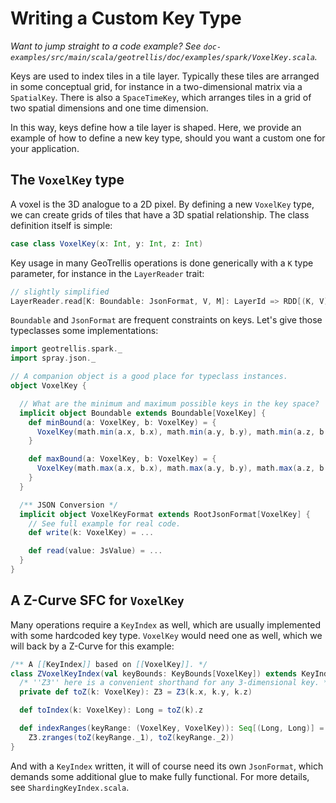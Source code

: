 Writing a Custom Key Type
=========================

*Want to jump straight to a code example? See
`doc-examples/src/main/scala/geotrellis/doc/examples/spark/VoxelKey.scala`.*

Keys are used to index tiles in a tile layer. Typically these tiles are
arranged in some conceptual grid, for instance in a two-dimensional matrix via a
`SpatialKey`. There is also a `SpaceTimeKey`, which arranges tiles in a grid
of two spatial dimensions and one time dimension.

In this way, keys define how a tile layer is shaped. Here, we provide an example of how
to define a new key type, should you want a custom one for your application.

The `VoxelKey` type
-------------------

A voxel is the 3D analogue to a 2D pixel. By defining a new `VoxelKey` type,
we can create grids of tiles that have a 3D spatial relationship. The class
definition itself is simple:

```scala
case class VoxelKey(x: Int, y: Int, z: Int)
```

Key usage in many GeoTrellis operations is done generically with a `K` type
parameter, for instance in the `LayerReader` trait:

```scala
// slightly simplified
LayerReader.read[K: Boundable: JsonFormat, V, M]: LayerId => RDD[(K, V)] with Metadata[M]
```

`Boundable` and `JsonFormat` are frequent constraints on keys. Let's give those
typeclasses some implementations:

```scala
import geotrellis.spark._
import spray.json._

// A companion object is a good place for typeclass instances.
object VoxelKey {

  // What are the minimum and maximum possible keys in the key space?
  implicit object Boundable extends Boundable[VoxelKey] {
    def minBound(a: VoxelKey, b: VoxelKey) = {
      VoxelKey(math.min(a.x, b.x), math.min(a.y, b.y), math.min(a.z, b.z))
    }

    def maxBound(a: VoxelKey, b: VoxelKey) = {
      VoxelKey(math.max(a.x, b.x), math.max(a.y, b.y), math.max(a.z, b.z))
    }
  }

  /** JSON Conversion */
  implicit object VoxelKeyFormat extends RootJsonFormat[VoxelKey] {
    // See full example for real code.
    def write(k: VoxelKey) = ...

    def read(value: JsValue) = ...
  }
}
```

A Z-Curve SFC for `VoxelKey`
----------------------------

Many operations require a `KeyIndex` as well, which are usually implemented
with some hardcoded key type. `VoxelKey` would need one as well, which we will
back by a Z-Curve for this example:

```scala
/** A [[KeyIndex]] based on [[VoxelKey]]. */
class ZVoxelKeyIndex(val keyBounds: KeyBounds[VoxelKey]) extends KeyIndex[VoxelKey] {
  /* ''Z3'' here is a convenient shorthand for any 3-dimensional key. */
  private def toZ(k: VoxelKey): Z3 = Z3(k.x, k.y, k.z)

  def toIndex(k: VoxelKey): Long = toZ(k).z

  def indexRanges(keyRange: (VoxelKey, VoxelKey)): Seq[(Long, Long)] =
    Z3.zranges(toZ(keyRange._1), toZ(keyRange._2))
}
```

And with a `KeyIndex` written, it will of course need its own `JsonFormat`,
which demands some additional glue to make fully functional. For more
details, see `ShardingKeyIndex.scala`.

